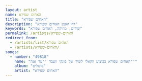 ```yaml
---
layout: artist
name: האחים שפירא
title: "האחים שפירא"
description: "דף האמן האחים שפירא"
keywords: "שירים, מוזיקה, האחים שפירא"
permalink: /artists/האחים-שפירא
redirect_from:
  - /artists/list/האחים שפירא
  - /artists/האחים-שפירא/
songs:
  - number: "49818"
    name: "האחים שפירא בביצוע ווקאלי לשיר של פינקי וועבר ''עד אנה''"
    album: "סינגלים"
    artist: "האחים שפירא"
---
```

